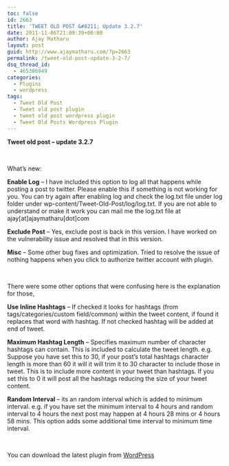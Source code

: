 ```yaml
---
toc: false
id: 2663
title: 'TWEET OLD POST &#8211; Update 3.2.7'
date: 2011-11-06T21:09:39+00:00
author: Ajay Matharu
layout: post
guid: http://www.ajaymatharu.com/?p=2663
permalink: /tweet-old-post-update-3-2-7/
dsq_thread_id:
  - 465386949
categories:
  - Plugins
  - wordpress
tags:
  - Tweet Old Post
  - Tweet old post plugin
  - tweet old post wordpress plugin
  - Tweet Old Posts Wordpress Plugin
---
```

**Tweet old post &#8211; update 3.2.7**

&nbsp;

What&#8217;s new:

**Enable Log** &#8211; I have included this option to log all that happens while posting a post to twitter. Please enable this if something is not working for you. You can try again after enabling log and check the log.txt file under log folder under wp-content/Tweet-Old-Post/log/log.txt. If you are not able to understand or make it work you can mail me the log.txt file at ajay[at]ajaymatharu[dot]com

**Exclude Post** &#8211; Yes, exclude post is back in this version. I have worked on the vulnerability issue and resolved that in this version.

**Misc** &#8211; Some other bug fixes and optimization. Tried to resolve the issue of nothing happens when you click to authorize twitter account with plugin.

&nbsp;

There were some other options that were confusing here is the explanation for those,

**Use Inline Hashtags** &#8211; If checked it looks for hashtags (from tags/categories/custom field/common) within the tweet content, if found it replaces that word with hashtag. If not checked hashtag will be added at end of tweet.

**Maximum Hashtag Length** &#8211; Specifies maximum number of character hashtags can contain. This is included to calculate the tweet length. e.g. Suppose you have set this to 30, if your post&#8217;s total hashtags character length is more than 60 it will it will trim it to 30 character to include those in tweet. This is to include more content in your tweet than hashtags. If you set this to 0 it will post all the hashtags reducing the size of your tweet content.

**Random Interval** &#8211; its an random interval which is added to minimum interval. e.g. if you have set the minimum interval to 4 hours and random interval to 4 hours the next post may happen at 4 hours 28 mins or 4 hours 58 mins. This option adds some additional time interval to minimum time interval.

&nbsp;

You can download the latest plugin from <a title="Tweet Old Post Download Link" href="http://wordpress.org/extend/plugins/tweet-old-post/" target="_blank">WordPress</a>
